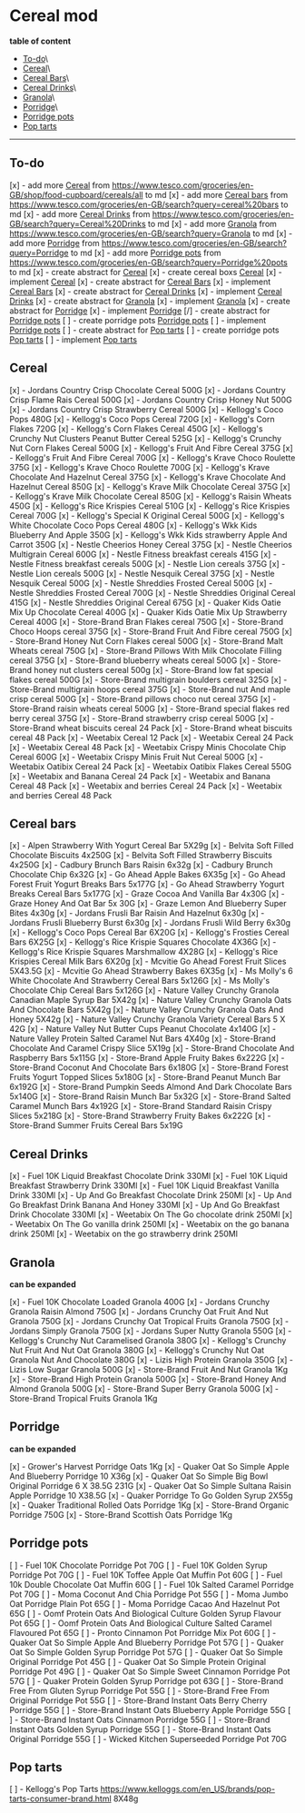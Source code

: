 # Cereal mod


**table of content**

* [To-do](#to-do)\
* [Cereal](#cereal)\
* [Cereal Bars](#cereal_bars)\
* [Cereal Drinks](#cereal_drinks)\
* [Granola](#granola)\
* [Porridge](#porridge)\
* [Porridge pots](#porridge_pots)
* [Pop tarts](#pop_tarts)


---

## To-do


  [x] - add more [Cereal](#cereal) from https://www.tesco.com/groceries/en-GB/shop/food-cupboard/cereals/all to md
  [x] - add more [Cereal bars](#cereal_bars) from https://www.tesco.com/groceries/en-GB/search?query=cereal%20bars to md
  [x] - add more [Cereal Drinks](#cereal_drinks) from https://www.tesco.com/groceries/en-GB/search?query=Cereal%20Drinks to md
  [x] - add more [Granola](#granola) from https://www.tesco.com/groceries/en-GB/search?query=Granola to md
  [x] - add more [Porridge](#Porridge) from https://www.tesco.com/groceries/en-GB/search?query=Porridge to md
  [x] - add more [Porridge pots](#Porridge_pots) from https://www.tesco.com/groceries/en-GB/search?query=Porridge%20pots to md
  [x] - create abstract for [Cereal](#cereal)
  [x] - create cereal boxs [Cereal](#cereal)
  [x] - implement [Cereal](#cereal)
  [x] - create abstract for [Cereal Bars](#cereal_bars)
  [x] - implement [Cereal Bars](#cereal_bars)
  [x] - create abstract for [Cereal Drinks](#drinks)
  [x] - implement [Cereal Drinks](#drinks)
  [x] - create abstract for [Granola](#granola)
  [x] - implement [Granola](#granola)
  [x] - create abstract for [Porridge](#porridge)
  [x] - implement [Porridge](#porridge)
  [/] - create abstract for [Porridge pots](#porridge_pots)
  [ ] - create porridge pots [Porridge pots](#porridge_pots)
  [ ] - implement [Porridge pots](#porridge_pots)
  [ ] - create abstract for [Pop tarts](#pop_tarts)
  [ ] - create porridge pots [Pop tarts](#pop_tarts)
  [ ] - implement [Pop tarts](#pop_tarts)

## Cereal


[x] - Jordans Country Crisp Chocolate Cereal 500G
[x] - Jordans Country Crisp Flame Rais Cereal 500G
[x] - Jordans Country Crisp Honey Nut 500G
[x] - Jordans Country Crisp Strawberry Cereal 500G
[x] - Kellogg's Coco Pops 480G
[x] - Kellogg's Coco Pops Cereal 720G
[x] - Kellogg's Corn Flakes 720G
[x] - Kellogg's Corn Flakes Cereal 450G
[x] - Kellogg's Crunchy Nut Clusters Peanut Butter Cereal 525G
[x] - Kellogg's Crunchy Nut Corn Flakes Cereal 500G
[x] - Kellogg's Fruit And Fibre Cereal 375G
[x] - Kellogg's Fruit And Fibre Cereal 700G
[x] - Kellogg's Krave Choco Roulette 375G
[x] - Kellogg's Krave Choco Roulette 700G
[x] - Kellogg's Krave Chocolate And Hazelnut Cereal 375G
[x] - Kellogg's Krave Chocolate And Hazelnut Cereal 850G
[x] - Kellogg's Krave Milk Chocolate Cereal 375G
[x] - Kellogg's Krave Milk Chocolate Cereal 850G
[x] - Kellogg's Raisin Wheats 450G
[x] - Kellogg's Rice Krispies Cereal 510G
[x] - Kellogg's Rice Krispies Cereal 700G
[x] - Kellogg's Special K Original Cereal 500G
[x] - Kellogg's White Chocolate Coco Pops Cereal 480G
[x] - Kellogg's Wkk Kids Blueberry And Apple 350G
[x] - Kellogg's Wkk Kids strawberry Apple And Carrot 350G
[x] - Nestle Cheerios Honey Cereal 375G
[x] - Nestle Cheerios Multigrain Cereal 600G
[x] - Nestle Fitness breakfast cereals 415G
[x] - Nestle Fitness breakfast cereals 500G
[x] - Nestle Lion cereals 375G
[x] - Nestle Lion cereals 500G
[x] - Nestle Nesquik Cereal 375G
[x] - Nestle Nesquik Cereal 500G
[x] - Nestle Shreddies Frosted Cereal 500G
[x] - Nestle Shreddies Frosted Cereal 700G
[x] - Nestle Shreddies Original Cereal 415G
[x] - Nestle Shreddies Original Cereal 675G
[x] - Quaker Kids Oatie Mix Up Chocolate Cereal 400G
[x] - Quaker Kids Oatie Mix Up Strawberry Cereal 400G
[x] - Store-Brand Bran Flakes cereal 750G
[x] - Store-Brand Choco Hoops cereal 375G
[x] - Store-Brand Fruit And Fibre cereal 750G
[x] - Store-Brand Honey Nut Corn Flakes cereal 500G
[x] - Store-Brand Malt Wheats cereal 750G
[x] - Store-Brand Pillows With Milk Chocolate Filling cereal 375G
[x] - Store-Brand blueberry wheats cereal 500G
[x] - Store-Brand honey nut clusters cereal 500g
[x] - Store-Brand low fat special flakes cereal 500G
[x] - Store-Brand multigrain boulders cereal 325G
[x] - Store-Brand multigrain hoops cereal 375G
[x] - Store-Brand nut And maple crisp cereal 500G
[x] - Store-Brand pillows choco nut cereal 375G
[x] - Store-Brand raisin wheats cereal 500G
[x] - Store-Brand special flakes red berry cereal 375G
[x] - Store-Brand strawberry crisp cereal 500G
[x] - Store-Brand wheat biscuits cereal 24 Pack
[x] - Store-Brand wheat biscuits cereal 48 Pack
[x] - Weetabix Cereal 12 Pack
[x] - Weetabix Cereal 24 Pack
[x] - Weetabix Cereal 48 Pack
[x] - Weetabix Crispy Minis Chocolate Chip Cereal 600G
[x] - Weetabix Crispy Minis Fruit Nut Cereal 500G
[x] - Weetabix Oatibix Cereal 24 Pack
[x] - Weetabix Oatibix Flakes Cereal 550G
[x] - Weetabix and Banana Cereal 24 Pack
[x] - Weetabix and Banana Cereal 48 Pack
[x] - Weetabix and berries Cereal 24 Pack
[x] - Weetabix and berries Cereal 48 Pack


## Cereal bars


[x] - Alpen Strawberry With Yogurt Cereal Bar 5X29g
[x] - Belvita Soft Filled Chocolate Biscuits 4x250G
[x] - Belvita Soft Filled Strawberry Biscuits 4x250G
[x] - Cadbury Brunch Bars Raisin 6x32g
[x] - Cadbury Brunch Chocolate Chip 6x32G
[x] - Go Ahead Apple Bakes 6X35g
[x] - Go Ahead Forest Fruit Yogurt Breaks Bars 5x177G
[x] - Go Ahead Strawberry Yogurt Breaks Cereal Bars 5x177G
[x] - Graze Cocoa And Vanilla Bar 4x30G
[x] - Graze Honey And Oat Bar 5x 30G
[x] - Graze Lemon And Blueberry Super Bites 4x30g
[x] - Jordans Frusli Bar Raisin And Hazelnut 6x30g
[x] - Jordans Frusli Blueberry Burst 6x30g
[x] - Jordans Frusli Wild Berry 6x30g
[x] - Kellogg's Coco Pops Cereal Bar 6X20G
[x] - Kellogg's Frosties Cereal Bars 6X25G
[x] - Kellogg's Rice Krispie Squares Chocolate 4X36G
[x] - Kellogg's Rice Krispie Squares Marshmallow 4X28G
[x] - Kellogg's Rice Krispies Cereal Milk Bars 6X20g
[x] - Mcvitie Go Ahead Forest Fruit Slices 5X43.5G
[x] - Mcvitie Go Ahead Strawberry Bakes 6X35g
[x] - Ms Molly's 6 White Chocolate And Strawberry Cereal Bars 5x126G
[x] - Ms Molly's Chocolate Chip Cereal Bars 5x126G
[x] - Nature Valley Crunchy Granola Canadian Maple Syrup Bar 5X42g
[x] - Nature Valley Crunchy Granola Oats And Chocolate Bars 5X42g
[x] - Nature Valley Crunchy Granola Oats And Honey 5X42g
[x] - Nature Valley Crunchy Granola Variety Cereal Bars 5 X 42G
[x] - Nature Valley Nut Butter Cups Peanut Chocolate 4x140G
[x] - Nature Valley Protein Salted Caramel Nut Bars 4X40g
[x] - Store-Brand Chocolate And Caramel Crispy Slice 5X19g
[x] - Store-Brand Chocolate And Raspberry Bars 5x115G
[x] - Store-Brand Apple Fruity Bakes 6x222G
[x] - Store-Brand Coconut And Chocolate Bars 6x180G
[x] - Store-Brand Forest Fruits Yogurt Topped Slices 5x180G
[x] - Store-Brand Peanut Munch Bar 6x192G
[x] - Store-Brand Pumpkin Seeds Almond And Dark Chocolate Bars 5x140G
[x] - Store-Brand Raisin Munch Bar 5x32G
[x] - Store-Brand Salted Caramel Munch Bars 4x192G
[x] - Store-Brand Standard Raisin Crispy Slices 5x218G
[x] - Store-Brand Strawberry Fruity Bakes 6x222G
[x] - Store-Brand Summer Fruits Cereal Bars 5x19G


## Cereal Drinks


[x] - Fuel 10K Liquid Breakfast Chocolate Drink 330Ml
[x] - Fuel 10K Liquid Breakfast Strawberry Drink 330Ml
[x] - Fuel 10K Liquid Breakfast Vanilla Drink 330Ml
[x] - Up And Go Breakfast Chocolate Drink 250Ml
[x] - Up And Go Breakfast Drink Banana And Honey 330Ml
[x] - Up And Go Breakfast Drink Chocolate 330Ml
[x] - Weetabix On The Go chocolate drink 250Ml
[x] - Weetabix On The Go vanilla drink 250Ml
[x] - Weetabix on the go banana drink 250Ml
[x] - Weetabix on the go strawberry drink 250Ml



## Granola
**can be expanded**


[x] - Fuel 10K Chocolate Loaded Granola 400G
[x] - Jordans Crunchy Granola Raisin Almond 750G
[x] - Jordans Crunchy Oat Fruit And Nut Granola 750G
[x] - Jordans Crunchy Oat Tropical Fruits Granola 750G
[x] - Jordans Simply Granola 750G
[x] - Jordans Super Nutty Granola 550G
[x] - Kellogg's Crunchy Nut Caramelised Granola 380G
[x] - Kellogg's Crunchy Nut Fruit And Nut Oat Granola 380G
[x] - Kellogg's Crunchy Nut Oat Granola Nut And Chocolate 380G
[x] - Lizis High Protein Granola 350G
[x] - Lizis Low Sugar Granola 500G
[x] - Store-Brand Fruit And Nut Granola 1Kg
[x] - Store-Brand High Protein Granola 500G
[x] - Store-Brand Honey And Almond Granola 500G
[x] - Store-Brand Super Berry Granola 500G
[x] - Store-Brand Tropical Fruits Granola 1Kg

## Porridge
**can be expanded**


[x] - Grower's Harvest Porridge Oats 1Kg
[x] - Quaker Oat So Simple Apple And Blueberry Porridge 10 X36g
[x] - Quaker Oat So Simple Big Bowl Original Porridge 6 X 38.5G 231G
[x] - Quaker Oat So Simple Sultana Raisin Apple Porridge 10 X38.5G
[x] - Quaker Porridge To Go Golden Syrup 2X55g
[x] - Quaker Traditional Rolled Oats Porridge 1Kg
[x] - Store-Brand Organic Porridge 750G
[x] - Store-Brand Scottish Oats Porridge 1Kg


## Porridge pots


[ ] - Fuel 10K Chocolate Porridge Pot 70G
[ ] - Fuel 10K Golden Syrup Porridge Pot 70G
[ ] - Fuel 10K Toffee Apple Oat Muffin Pot 60G
[ ] - Fuel 10k Double Chocolate Oat Muffin 60G
[ ] - Fuel 10k Salted Caramel Porridge Pot 70G
[ ] - Moma Coconut And Chia Porridge Pot 55G
[ ] - Moma Jumbo Oat Porridge Plain Pot 65G
[ ] - Moma Porridge Cacao And Hazelnut Pot 65G
[ ] - Oomf Protein Oats And Biological Culture Golden Syrup Flavour Pot 65G
[ ] - Oomf Protein Oats And Biological Culture Salted Caramel Flavoured Pot 65G
[ ] - Pronto Cinnamon Pot Porridge Mix Pot 60G
[ ] - Quaker Oat So Simple Apple And Blueberry Porridge Pot 57G
[ ] - Quaker Oat So Simple Golden Syrup Porridge Pot 57G
[ ] - Quaker Oat So Simple Original Porridge Pot 45G
[ ] - Quaker Oat So Simple Protein Original Porridge Pot 49G
[ ] - Quaker Oat So Simple Sweet Cinnamon Porridge Pot 57G
[ ] - Quaker Protein Golden Syrup Porridge pot 63G
[ ] - Store-Brand Free From Gluten Syrup Porridge Pot 55G
[ ] - Store-Brand Free From Original Porridge Pot 55G
[ ] - Store-Brand Instant Oats Berry Cherry Porridge 55G
[ ] - Store-Brand Instant Oats Blueberry Apple Porridge 55G
[ ] - Store-Brand Instant Oats Cinnamon Porridge 55G
[ ] - Store-Brand Instant Oats Golden Syrup Porridge 55G
[ ] - Store-Brand Instant Oats Original Porridge 55G
[ ] - Wicked Kitchen Superseeded Porridge Pot 70G


## Pop tarts

[ ] - Kellogg's Pop Tarts https://www.kelloggs.com/en_US/brands/pop-tarts-consumer-brand.html 8X48g
